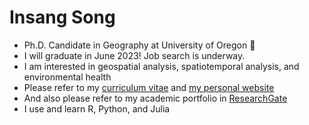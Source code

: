 # Insang Song
+ Ph.D. Candidate in Geography at University of Oregon :duck:
+ I will graduate in June 2023! Job search is underway.
+ I am interested in geospatial analysis, spatiotemporal analysis, and environmental health
+ Please refer to my [curriculum vitae](https://casprofile.uoregon.edu/sites/casprofile2.uoregon.edu/files/cv/cv-5436.pdf) and [my personal website](https://www.issong.net)
+ And also please refer to my academic portfolio in [ResearchGate](https://www.researchgate.net/profile/Insang_Song2)
+ I use and learn R, Python, and Julia

<!--
**sigmafelix/sigmafelix** is a ✨ _special_ ✨ repository because its `README.md` (this file) appears on your GitHub profile.

Here are some ideas to get you started:

- 🔭 I’m currently working on ...
- 🌱 I’m currently learning ...
- 👯 I’m looking to collaborate on ...
- 🤔 I’m looking for help with ...
- 💬 Ask me about ...
- 📫 How to reach me: ...
- 😄 Pronouns: ...
- ⚡ Fun fact: ...
-->
